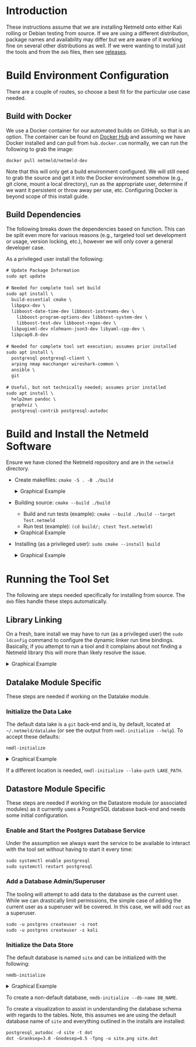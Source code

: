 # Introduction

These instructions assume that we are installing Netmeld onto either Kali
rolling or Debian testing from source.  If we are using a different
distribution, package names and availability may differ but we are aware of it
working fine on several other distributions as well.  If we were wanting to
install just the tools and from the `deb` files, then see
[releases](https://github.com/netmeld/netmeld/releases).


# Build Environment Configuration
There are a couple of routes, so choose a best fit for the particular use case
needed.


## Build with Docker
We use a Docker container for our automated builds on GitHub, so that is an
option.  The container can be found on
[Docker Hub](https://hub.docker.com/r/netmeld/netmeld-dev)
and assuming we have Docker installed and can pull from `hub.docker.com`
normally, we can run the following to grab the image:
```
docker pull netmeld/netmeld-dev
```

Note that this will only get a build environment configured.  We will still
need to grab the source and get it into the Docker environment somehow (e.g.,
git clone, mount a local directory), run as the appropriate user, determine
if we want it persistent or throw away per use, etc.  Configuring Docker is
beyond scope of this install guide.


## Build Dependencies
The following breaks down the dependencies based on function.
This can be split even more for various reasons (e.g., targeted tool set
development or usage, version locking, etc.), however we will only cover a
general developer case.

As a privileged user install the following:
```
# Update Package Information
sudo apt update

# Needed for complete tool set build
sudo apt install \
  build-essential cmake \
  libpqxx-dev \
  libboost-date-time-dev libboost-iostreams-dev \
    libboost-program-options-dev libboost-system-dev \
    libboost-test-dev libboost-regex-dev \
  libpugixml-dev nlohmann-json3-dev libyaml-cpp-dev \
  libpcap0.8-dev

# Needed for complete tool set execution; assumes prior installed
sudo apt install \
  postgresql postgresql-client \
  arping nmap macchanger wireshark-common \
  ansible \
  git

# Useful, but not technically needed; assumes prior installed
sudo apt install \
  help2man pandoc \
  graphviz \
  postgresql-contrib postgresql-autodoc
```


# Build and Install the Netmeld Software
Ensure we have cloned the Netmeld repository and are in the `netmeld`
directory.

* Create makefiles: `cmake -S . -B ./build`
  <details>
    <summary>Graphical Example</summary>

    ![](term/createMakes2x.svg)
  </details>

* Building source:	`cmake --build ./build`
  * Build and run tests (example): `cmake --build ./build --target Test.netmeld`
  * Run test (example):	`(cd build/; ctest Test.netmeld)`
  <details>
    <summary>Graphical Example</summary>

    ![](term/buildingSrc4x.svg)
  </details>

* Installing (as a privileged user): `sudo cmake --install build`
  <details>
    <summary>Graphical Example</summary>

    ![](term/installSrc.svg)
  </details>

# Running the Tool Set
The following are steps needed specifically for installing from source.  The
`deb` files handle these steps automatically.

## Library Linking
On a fresh, bare install we may have to run (as a privileged user)
the `sudo ldconfig` command to configure the dynamic linker run time bindings.
Basically, if you attempt to run a tool and it complains about not finding
a Netmeld library this will more than likely resolve the issue.

<details>
  <summary>Graphical Example</summary>

  ![](term/ldconfig.svg)
</details>


## Datalake Module Specific
These steps are needed if working on the Datalake module.

### Initialize the Data Lake
The default data lake is a `git` back-end and is, by default, located at
`~/.netmeld/datalake` (or see the output from `nmdl-initialize --help`).
To accept these defaults:
```
nmdl-initialize
```
<details>
  <summary>Graphical Example</summary>

  ![](term/nmdl-init.svg)
</details>


If a different location is needed, `nmdl-initialize --lake-path LAKE_PATH`.

## Datastore Module Specific
These steps are needed if working on the Datastore module (or associated
modules) as it currently uses a PostgreSQL database back-end and needs some
initial configuration.


### Enable and Start the Postgres Database Service
Under the assumption we always want the service to be available to interact
with the tool set without having to start it every time:

```
sudo systemctl enable postgresql
sudo systemctl restart postgresql
```

### Add a Database Admin/Superuser
The tooling will attempt to add data to the database as the current user.
While we can drastically limit permissions, the simple case of adding the
current user as a superuser will be covered.  In this case, we will add `root`
as a superuser.

```
sudo -u postgres createuser -s root
sudo -u postgres createuser -s kali
```

### Initialize the Data Store
The default database is named `site` and can be initialized with the following:
```
nmdb-initialize
```
<details>
  <summary>Graphical Example</summary>

  ![](term/nmdb-init.svg)
</details>


To create a non-default database, `nmdb-initialize --db-name DB_NAME`.

To create a visualization to assist in understanding the database schema with
regards to the tables.  Note, this assumes we are using the default database
name of `site` and everything outlined in the installs are installed:
```
postgresql_autodoc -d site -t dot
dot -Granksep=3.0 -Gnodesep=0.5 -Tpng -o site.png site.dot
```

